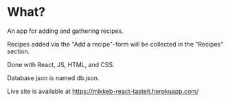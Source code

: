 # What?

An app for adding and gathering recipes.

Recipes added via the "Add a recipe"-form will be collected in the "Recipes" section.

Done with React, JS, HTML, and CSS.

Database json is named db.json.

Live site is available at https://mikkeb-react-tasteit.herokuapp.com/

